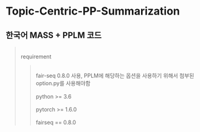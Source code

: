 # Topic-Centric-PP-Summarization
## 한국어 MASS + PPLM 코드
>  <br> requirement </br>
>> <br> fair-seq 0.8.0 사용, PPLM에 해당하는 옵션을 사용하기 위해서 첨부된 option.py를 사용해야함 </br>
>> <br> python >= 3.6 </br>
>> <br> pytorch >= 1.6.0 </br>
>> <br> fairseq == 0.8.0 </br>

